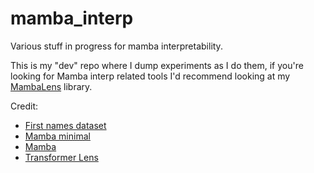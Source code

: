 # mamba_interp
Various stuff in progress for mamba interpretability.

This is my "dev" repo where I dump experiments as I do them, if you're looking for Mamba interp related tools I'd recommend looking at my [MambaLens](https://github.com/Phylliida/MambaLens/tree/main) library.

Credit:
- [First names dataset](https://github.com/philipperemy/name-dataset)
- [Mamba minimal](https://github.com/johnma2006/mamba-minimal)
- [Mamba](https://github.com/mamba-org/mamba)
- [Transformer Lens](https://github.com/neelnanda-io/TransformerLens)
